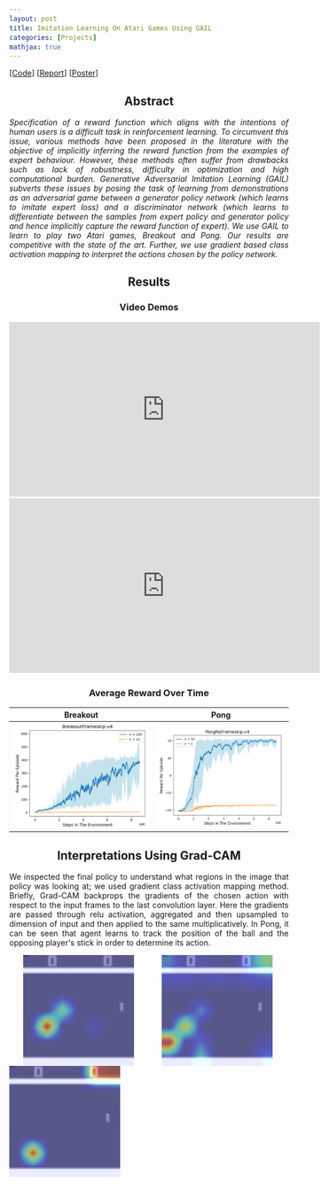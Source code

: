```yaml
---
layout: post
title: Imitation Learning On Atari Games Using GAIL
categories: [Projects]
mathjax: true
---
```


[[Code](..)] [[Report]()] [[Poster]()]

<h2>
    <center>Abstract</center>
</h2>
<p align="justify">
      <em>Specification of a reward function which aligns with the intentions of human users is a difficult task in reinforcement learning. To circumvent this issue, various methods have been proposed in the literature with the objective of implicitly inferring the reward function from the examples of expert behaviour. However, these methods often suffer from drawbacks such as lack of robustness, difficulty in optimization and high computational burden. Generative Adversarial Imitation Learning (GAIL) subverts these issues by posing the task of learning from demonstrations as an adversarial game between a generator policy network (which learns to imitate expert loss) and a discriminator network (which learns to differentiate between the samples from expert policy and generator policy and hence implicitly capture the reward function of expert). We use GAIL to learn to play two Atari games, Breakout and Pong. Our results are competitive with the state of the art. Further, we use gradient based class activation mapping to interpret the actions chosen by the policy network.</em>
  </p>
<h2>
    <center>Results</center>
</h2>
<h3>
    <center>Video Demos</center>
</h3>



<p align="center">
<iframe width="560" height="315" src="https://www.youtube.com/embed/UgKxI8EfBf4" frameborder="0" allow="accelerometer; autoplay; encrypted-media; gyroscope; picture-in-picture" allowfullscreen></iframe>

<iframe width="560" height="315" src="https://www.youtube.com/embed/P1BICZbX25U" frameborder="0" allow="accelerometer; autoplay; encrypted-media; gyroscope; picture-in-picture" allowfullscreen></iframe>
</p>

<h3>
<center>Average Reward Over Time</center></h3>

Breakout             |  Pong
:-------------------------:|:-------------------------:
![](/images/GAIL/breakout.png)  |  ![](/images/GAIL/pong.png)

<h2>
    <center>Interpretations Using Grad-CAM</center>
</h2>
<p align="justify">
    We inspected the final policy to understand what regions in the image that policy was looking at; we used gradient class activation mapping method. Briefly, Grad-CAM backprops the gradients of the chosen action with respect to the input frames to the last convolution layer. Here the gradients are passed through relu activation, aggregated and then upsampled to dimension of input and then applied to the same multiplicatively. In Pong, it can be seen that agent learns to track the position of the ball and the opposing player's stick in order to determine its action.
</p>
<img align="left" src="/images/GAIL/map15.jpg" width="200" style="vertical-align:middle;margin:0px 25px" alt="Made with Angular" title="Angular" hspace="20"/>
<img align="left" src="/images/GAIL/map16.jpg" width="200" style="vertical-align:middle;margin:0px 25px" alt="Made with Bootstrap" title="Bootstrap" hspace="20"/>
<img align="left" src="/images/GAIL/map20.jpg" width="200" style="vertical-align:middle;margin:0px 0px" alt="Developed using Browsersync" title="Browsersync" hspace="20"/>
<br/><br/><br/><br/><br/>

